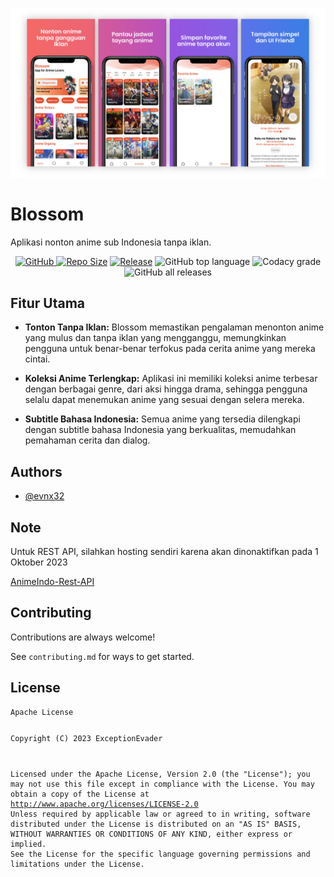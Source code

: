 <p><img src="https://raw.githubusercontent.com/evnx32/Blossom/main/assets/blossom-preview.png" alt="App Screenshot"></p>
<h1 id="blossom">Blossom</h1>
<p>Aplikasi nonton anime sub Indonesia tanpa iklan.</p>
<p align="center"><a href="https://choosealicense.com/licenses/apache-2.0/"><img alt="GitHub" src="https://img.shields.io/github/license/evnx32/NontanCLI?style=flat">
    </a>
    <a href="https://img.shields.io/github/repo-size/evnx32/Blossom"><img src="https://img.shields.io/github/repo-size/evnx32/Blossom" alt="Repo Size" /></a>
    <a href="https://img.shields.io/github/v/release/evnx32/Blossom"><img src="https://img.shields.io/github/v/release/evnx32/Blossom" alt="Release" /></a>
    <img alt="GitHub top language" src="https://img.shields.io/github/languages/top/evnx32/Blossom">
    <img alt="Codacy grade" src="https://img.shields.io/codacy/grade/8305d60082ce416b95a7b0d024eba17d">
    <img alt="GitHub all releases" src="https://img.shields.io/github/downloads/evnx32/Blossom/total">

</p>
<h2 id="fitur-utama">Fitur Utama</h2>
<ul>
    <li>
        <p><strong>Tonton Tanpa Iklan:</strong> Blossom memastikan pengalaman menonton anime yang mulus dan tanpa iklan yang mengganggu, memungkinkan pengguna untuk benar-benar terfokus pada cerita anime yang mereka cintai.</p>
    </li>
    <li>
        <p><strong>Koleksi Anime Terlengkap:</strong> Aplikasi ini memiliki koleksi anime terbesar dengan berbagai genre, dari aksi hingga drama, sehingga pengguna selalu dapat menemukan anime yang sesuai dengan selera mereka.</p>
    </li>
    <li>
        <p><strong>Subtitle Bahasa Indonesia:</strong> Semua anime yang tersedia dilengkapi dengan subtitle bahasa Indonesia yang berkualitas, memudahkan pemahaman cerita dan dialog.</p>
    </li>
</ul>

<h2 id="authors">Authors</h2>
<ul>
    <li><a href="https://www.github.com/evnx32">@evnx32</a></li>
</ul>

<h2 id="note">Note</h2>
<p>Untuk REST API, silahkan hosting sendiri karena akan dinonaktifkan pada 1 Oktober 2023</p>
<a href="https://github.com/evnx32/AnimeIndo-Rest-API">AnimeIndo-Rest-API</a>

<h2 id="contributing">Contributing</h2>
<p>Contributions are always welcome!</p>
<p>See <code>contributing.md</code> for ways to get started.</p>

<h2 id="license">License</h2>
<pre><code>Apache License

Copyright (C) 2023 ExceptionEvader

   Licensed under the Apache License, Version 2.0 (the "License");
   you may not use this file except in compliance with the License.
   You may obtain a copy of the License at
       http://www.apache.org/licenses/LICENSE-2.0
   Unless required by applicable law or agreed to in writing, software
   distributed under the License is distributed on an "AS IS" BASIS,
   WITHOUT WARRANTIES OR CONDITIONS OF ANY KIND, either express or implied.
   See the License for the specific language governing permissions and
   limitations under the License.</code></pre>
